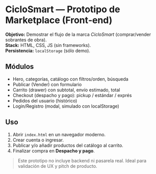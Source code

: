 # CicloSmart — Prototipo de Marketplace (Front‑end)
**Objetivo:** Demostrar el flujo de la marca *CicloSmart* (comprar/vender sobrantes de obra).  
**Stack:** HTML, CSS, JS (sin frameworks).  
**Persistencia:** `localStorage` (sólo demo).

## Módulos
- Hero, categorías, catálogo con filtros/orden, búsqueda
- Publicar (Vender) con formulario
- Carrito (drawer) con subtotal, envío estimado, total
- Checkout (despacho y pago): pickup / estándar / exprés
- Pedidos del usuario (histórico)
- Login/Registro (modal, simulado con localStorage)

## Uso
1. Abrir `index.html` en un navegador moderno.
2. Crear cuenta o ingresar.
3. Publicar y/o añadir productos del catálogo al carrito.
4. Finalizar compra en **Despacho y pago**.

> Este prototipo no incluye backend ni pasarela real. Ideal para validación de UX y pitch de producto.
